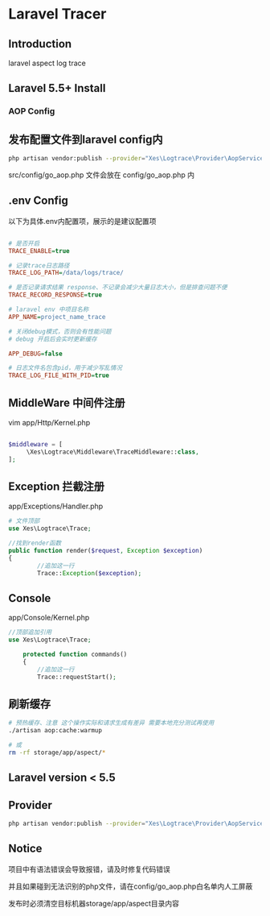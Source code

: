 # Laravel Tracer

## Introduction
laravel aspect log trace

## Laravel 5.5+ Install


### AOP Config

## 发布配置文件到laravel config内

```bash
php artisan vendor:publish --provider="Xes\Logtrace\Provider\AopServiceProvider" 
```

src/config/go\_aop.php 文件会放在 config/go\_aop.php 内

## .env Config
以下为具体.env内配置项，展示的是建议配置项

```ini

# 是否开启
TRACE_ENABLE=true

# 记录trace日志路径
TRACE_LOG_PATH=/data/logs/trace/

# 是否记录请求结果 response、不记录会减少大量日志大小，但是排查问题不便
TRACE_RECORD_RESPONSE=true

# laravel env 中项目名称
APP_NAME=project_name_trace

# 关闭debug模式，否则会有性能问题
# debug 开启后会实时更新缓存

APP_DEBUG=false

# 日志文件名包含pid，用于减少写乱情况
TRACE_LOG_FILE_WITH_PID=true

```

## MiddleWare 中间件注册

vim app/Http/Kernel.php 

```php

$middleware = [ 
     \Xes\Logtrace\Middleware\TraceMiddleware::class,
];

```

## Exception 拦截注册
app/Exceptions/Handler.php

```php
# 文件顶部
use Xes\Logtrace\Trace;

//找到render函数
public function render($request, Exception $exception)
{
        //追加这一行
        Trace::Exception($exception); 

```

## Console
app/Console/Kernel.php

```php
//顶部追加引用
use Xes\Logtrace\Trace;

    protected function commands()
    {
        //追加这一行
        Trace::requestStart(); 

```

## 刷新缓存

```bash
# 预热缓存、注意 这个操作实际和请求生成有差异 需要本地充分测试再使用
./artisan aop:cache:warmup

# 或
rm -rf storage/app/aspect/*
```

## Laravel version < 5.5

## Provider
```bash 
php artisan vendor:publish --provider="Xes\Logtrace\Provider\AopServiceProvider" 
```

## Notice

项目中有语法错误会导致报错，请及时修复代码错误 

并且如果碰到无法识别的php文件，请在config/go\_aop.php白名单内人工屏蔽 

发布时必须清空目标机器storage/app/aspect目录内容 
